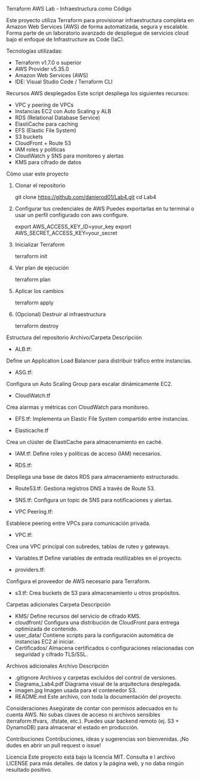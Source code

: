 Terraform AWS Lab - Infraestructura como Código

Este proyecto utiliza Terraform para provisionar infraestructura completa en Amazon Web Services (AWS) de forma automatizada, segura y escalable. Forma parte de un laboratorio avanzado de despliegue de servicios cloud bajo el enfoque de Infrastructure as Code (IaC).

Tecnologías utilizadas:
- Terraform v1.7.0 o superior
- AWS Provider v5.35.0
- Amazon Web Services (AWS)
- IDE: Visual Studio Code / Terraform CLI

Recursos AWS desplegados
Este script despliega los siguientes recursos:
-	VPC y peering de VPCs
-	Instancias EC2 con Auto Scaling y ALB
-	RDS (Relational Database Service)
-	ElastiCache para caching
-	EFS (Elastic File System)
-	S3 buckets
-	CloudFront + Route 53
-	IAM roles y políticas
-	CloudWatch y SNS para monitoreo y alertas
-	KMS para cifrado de datos

Cómo usar este proyecto
1.	Clonar el repositorio

	git clone https://github.com/danierod01/Lab4.git
	cd Lab4

2.	Configurar tus credenciales de AWS
Puedes exportarlas en tu terminal o usar un perfil configurado con aws configure.

	export AWS_ACCESS_KEY_ID=your_key
	export AWS_SECRET_ACCESS_KEY=your_secret

3.	Inicializar Terraform

	terraform init

4.	Ver plan de ejecución

	terraform plan

5.	Aplicar los cambios

	terraform apply

6.	(Opcional) Destruir al infraestructura

	terraform destroy


Estructura del repositorio
Archivo/Carpeta  	Descripción
- ALB.tf: 

Define un Application Load Balancer para distribuir tráfico entre instancias.

- ASG.tf:

Configura un Auto Scaling Group para escalar dinámicamente EC2.

- CloudWatch.tf

Crea alarmas y métricas con CloudWatch para monitoreo.

- EFS.tf:
Implementa un Elastic File System compartido entre instancias.

- Elasticache.tf

Crea un clúster de ElastiCache para almacenamiento en caché.

- IAM.tf:
Define roles y políticas de acceso (IAM) necesarios.

- RDS.tf:

Despliega una base de datos RDS para almacenamiento estructurado.

- Route53.tf:
Gestiona registros DNS a través de Route 53.

- SNS.tf:
Configura un topic de SNS para notificaciones y alertas.

- VPC Peering.tf:

Establece peering entre VPCs para comunicación privada.

- VPC.tf:

Crea una VPC principal con subredes, tablas de ruteo y gateways.

- Variables.tf
Define variables de entrada reutilizables en el proyecto.

- providers.tf:

Configura el proveedor de AWS necesario para Terraform.

- s3.tf:
Crea buckets de S3 para almacenamiento u otros propósitos.

Carpetas adicionales
Carpeta	          Descripción
- KMS/	             Define recursos del servicio de cifrado KMS.
- cloudfront/	      Configura una distribución de CloudFront para entrega optimizada de contenido.
- user_data/	       Contiene scripts para la configuración automática de instancias EC2 al iniciar.
- Certificados/	    Almacena certificados o configuraciones relacionadas con seguridad y cifrado TLS/SSL.

Archivos adicionales
Archivo	          Descripción
- .gitignore	       Archivos y carpetas excluidos del control de versiones.
- Diagrama_Lab4.pdf	Diagrama visual de la arquitectura desplegada.
- imagen.jpg	       Imagen usada para el contenedor S3.
- README.md	        Este archivo, con toda la documentación del proyecto.

Consideraciones
Asegúrate de contar con permisos adecuados en tu cuenta AWS.
No subas claves de acceso ni archivos sensibles (terraform.tfvars, .tfstate, etc.).
Puedes usar backend remoto (ej. S3 + DynamoDB) para almacenar el estado en producción.
	
Contribuciones
Contribuciones, ideas y sugerencias son bienvenidas. ¡No dudes en abrir un pull request o issue!

Licencia
Este proyecto está bajo la licencia MIT. Consulta e	l archivo LICENSE para más detalles.
de datos y la página web, y no daba ningún resultado positivo.



